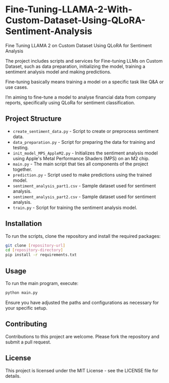 # Fine-Tuning-LLAMA-2-With-Custom-Dataset-Using-QLoRA-Sentiment-Analysis
Fine Tuning LLAMA 2 on Custom Dataset Using QLoRA for Sentiment Analysis

The project includes scripts and services for Fine-tuning LLMs on Custom Dataset, such as data preparation, initializing the model, training a sentiment analysis model and making predictions. 

Fine-tuning basically means training a model on a specific task like Q&A or use cases. 

I’m aiming to fine-tune a model to analyse financial data from company reports, specifically using QLoRa for sentiment classification.

## Project Structure

- `create_sentiment_data.py` - Script to create or preprocess sentiment data.
- `data_preparation.py` - Script for preparing the data for training and testing.
- `init_model_MPS_AppleM2.py` - Initializes the sentiment analysis model using Apple's Metal Performance Shaders (MPS) on an M2 chip.
- `main.py` - The main script that ties all components of the project together.
- `prediction.py` - Script used to make predictions using the trained model.
- `sentiment_analysis_part1.csv` - Sample dataset used for sentiment analysis.
- `sentiment_analysis_part2.csv` - Sample dataset used for sentiment analysis.
- `train.py` - Script for training the sentiment analysis model.

## Installation

To run the scripts, clone the repository and install the required packages:

```bash
git clone [repository-url]
cd [repository-directory]
pip install -r requirements.txt
```

## Usage

To run the main program, execute:

```bash
python main.py
```

Ensure you have adjusted the paths and configurations as necessary for your specific setup.

## Contributing

Contributions to this project are welcome. Please fork the repository and submit a pull request.

## License

This project is licensed under the MIT License - see the LICENSE file for details.

